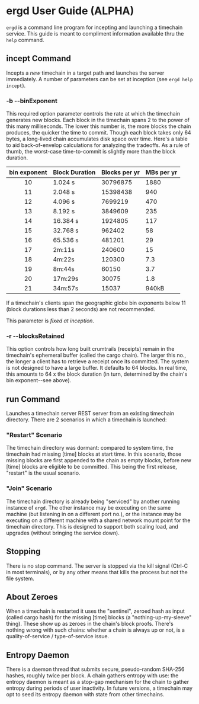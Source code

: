 # ergd User Guide (ALPHA)

`ergd` is a command line program for incepting and launching a timechain service.
This guide is meant to compliment information available thru the `help` command.

## incept Command

Incepts a *new* timechain in a target path and launches the server immediately.
A number of parameters can be set at inception (see `ergd help incept`).

### -b --binExponent

This required option parameter controls the rate at which the timechain generates new blocks.
Each block in the timechain spans 2 to the power of this many milliseconds.
The lower this number is, the more blocks the chain produces, the quicker the
time to commit. Though each block takes only 64 bytes, a long-lived chain
accumulates disk space over time. Here's a table to aid back-of-envelop
calculations for analyzing the tradeoffs. As a rule of thumb, the worst-case
time-to-commit is slightly more than the block duration.

| bin exponent | Block Duration | Blocks per yr | MBs per yr |
| :---: | --- | --- | --- |
| 10 | 1.024 s | 30796875 | 1880 |
| 11 | 2.048 s | 15398438 | 940 |
| 12 | 4.096 s | 7699219 | 470 |
| 13 | 8.192 s | 3849609 | 235 |
| 14 | 16.384 s | 1924805 | 117 |
| 15 | 32.768 s | 962402 | 58 |
| 16 | 65.536 s | 481201 | 29 |
| 17 | 2m:11s | 240600 | 15 |
| 18 | 4m:22s | 120300 | 7.3 |
| 19 | 8m:44s | 60150 | 3.7 |
| 20 | 17m:29s | 30075 | 1.8 |
| 21 | 34m:57s | 15037 | 940kB |


If a timechain's clients span the geographic globe bin exponents
below 11 (block durations less than 2 seconds) are not recommended.

This parameter is *fixed at inception*.

### -r --blocksRetained

This option controls how long built crumtrails (receipts) remain in the timechain's
ephemeral buffer (called the cargo chain). The larger this no., the longer a
client has to retrieve a receipt once its committed. The system is not designed
to have a large buffer. It defaults to 64 blocks. In real time, this amounts
to 64 x the block duration (in turn, determined by the chain's bin exponent--see above).

## run Command

Launches a timechain server REST server from an existing timechain directory.
There are 2 scenarios in which a timechain is launched:

### "Restart" Scenario

The timechain directory was dormant: compared to system time,
the timechain had missing [time] blocks at start time. In this scenario, those
missing blocks are first appended to the chain as empty blocks, before new [time]
blocks are eligible to be committed. This being the first release, "restart" is
the usual scenario.

### "Join" Scenario

The timechain directory is already being "serviced" by another running instance of
`ergd`. The other instance may be executing on the same machine (but listening in on
a different port no.), or the instance may be executing on a different machine
with a shared network mount point for the timechain directory. This is designed to
support both scaling load, and upgrades (without bringing the service down).

## Stopping

There is no stop command. The server is stopped via the kill signal (Ctrl-C
in most terminals), or by any other means that kills the process but not the file
system.

## About Zeroes

When a timechain is restarted it uses the "sentinel", zeroed hash as input
(called cargo hash) for the missing [time] blocks (a "nothing-up-my-sleeve"
thing). These show up as zeroes in the chain's block proofs. There's nothing
wrong with such chains: whether a chain is always up or not, is a
quality-of-service / type-of-service issue.

## Entropy Daemon

There is a daemon thread that submits secure, pseudo-random SHA-256 hashes,
roughly twice per block. A chain gathers entropy with use: the entropy daemon
is meant as a stop-gap mechanism for the chain to gather entropy during periods
of user inactivity. In future versions, a timechain may opt to seed its entropy
daemon with state from other timechains.



